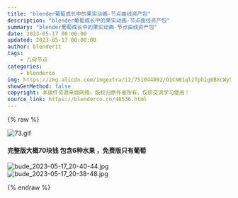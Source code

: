 ```yaml
---
title: "blender葡萄成长中的果实动画-节点曲线资产包"
description: "blender葡萄成长中的果实动画-节点曲线资产包"
summary: "blender葡萄成长中的果实动画-节点曲线资产包"
date: 2023-05-17 00:00:00
updated: 2023-05-17 00:00:00
author: blenderit
tags: 
    - 几何节点
categories:
    - blenderco
img: https://img.alicdn.com/imgextra/i2/751044092/O1CN01ql2Tph1g6BXcWy5fK_!!751044092.gif
showGetMethod: false
copyright: 本插件资源来自网络，版权归原作者所有，仅供交流学习使用！
source_link: https://blenderco.cn/46536.html
---
```


{% raw %}
<p><img class="aligncenter" src="https://img.alicdn.com/imgextra/i2/751044092/O1CN01ql2Tph1g6BXcWy5fK_!!751044092.gif" alt="73.gif"></p><h4>完整版大概70块钱 包含6种水果 ，免费版只有葡萄</h4><p><img class="aligncenter" src="https://img.alicdn.com/imgextra/i1/751044092/O1CN01i5g8OD1g6BXcXAyqy_!!751044092.jpg" alt="bude_2023-05-17_20-40-44.jpg"><br>
<img src="https://img.alicdn.com/imgextra/i1/751044092/O1CN01O1ODxq1g6BXaQaVCk_!!751044092.jpg" alt="bude_2023-05-17_20-38-48.jpg"></p>
<div style="display: none">blenderco</div>
{% endraw %}